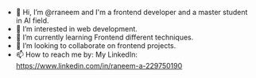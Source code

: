 - 👋 Hi, I’m @rraneem and I'm a frontend developer and a master student in AI field.
- 👀 I’m interested in web development.
- 🌱 I’m currently learning Frontend different techniques.
- 💞️ I’m looking to collaborate on frontend projects.
- 📫 How to reach me by: My LinkedIn: https://www.linkedin.com/in/raneem-a-229750190

<!---
rraneem/rraneem is a ✨ special ✨ repository because its `README.md` (this file) appears on your GitHub profile.
You can click the Preview link to take a look at your changes.
--->
